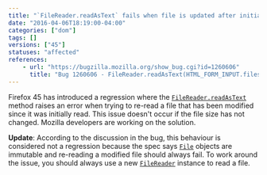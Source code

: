 ```yaml
---
title: "`FileReader.readAsText` fails when file is updated after initial reading"
date: "2016-04-06T18:19:00-04:00"
categories: ["dom"]
tags: []
versions: ["45"]
statuses: "affected"
references:
    - url: "https://bugzilla.mozilla.org/show_bug.cgi?id=1260606"
      title: "Bug 1260606 - FileReader.readAsText(HTML_FORM_INPUT.files[0]) fails on content size change"
---
```

Firefox 45 has introduced a regression where the [`FileReader.readAsText`](https://developer.mozilla.org/en-US/docs/Web/API/FileReader/readAsText) method raises an error when trying to re-read a file that has been modified since it was initially read. This issue doesn't occur if the file size has not changed. Mozilla developers are working on the solution.

**Update**: According to the discussion in the bug, this behaviour is considered not a regression because the spec says [`File`](https://developer.mozilla.org/en-US/docs/Web/API/File) objects are immutable and re-reading a modified file should always fail. To work around the issue, you should always use a new [`FileReader`](https://developer.mozilla.org/en-US/docs/Web/API/FileReader) instance to read a file.
